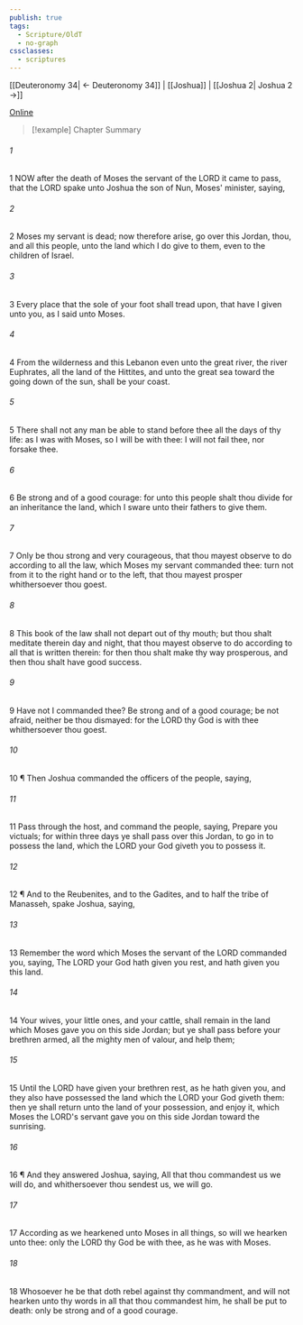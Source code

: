 ```yaml
---
publish: true
tags:
  - Scripture/OldT
  - no-graph
cssclasses:
  - scriptures
---
```

[[Deuteronomy 34| ← Deuteronomy 34]] | [[Joshua]] | [[Joshua 2| Joshua 2 →]]

[Online](https://churchofjesuschrist.org/study/scriptures/ot/josh/1?lang=eng)

>[!example] Chapter Summary
>
###### 1
1 NOW after the death of Moses the servant of the LORD it came to pass, that the LORD spake unto Joshua the son of Nun, Moses' minister, saying,
###### 2
2 Moses my servant is dead; now therefore arise, go over this Jordan, thou, and all this people, unto the land which I do give to them, even to the children of Israel.
###### 3
3 Every place that the sole of your foot shall tread upon, that have I given unto you, as I said unto Moses.
###### 4
4 From the wilderness and this Lebanon even unto the great river, the river Euphrates, all the land of the Hittites, and unto the great sea toward the going down of the sun, shall be your coast.
###### 5
5 There shall not any man be able to stand before thee all the days of thy life: as I was with Moses, so I will be with thee: I will not fail thee, nor forsake thee.
###### 6
6 Be strong and of a good courage: for unto this people shalt thou divide for an inheritance the land, which I sware unto their fathers to give them.
###### 7
7 Only be thou strong and very courageous, that thou mayest observe to do according to all the law, which Moses my servant commanded thee: turn not from it to the right hand or to the left, that thou mayest prosper whithersoever thou goest.
###### 8
8 This book of the law shall not depart out of thy mouth; but thou shalt meditate therein day and night, that thou mayest observe to do according to all that is written therein: for then thou shalt make thy way prosperous, and then thou shalt have good success.
###### 9
9 Have not I commanded thee?  Be strong and of a good courage; be not afraid, neither be thou dismayed: for the LORD thy God is with thee whithersoever thou goest.
###### 10
10 ¶ Then Joshua commanded the officers of the people, saying,
###### 11
11 Pass through the host, and command the people, saying, Prepare you victuals; for within three days ye shall pass over this Jordan, to go in to possess the land, which the LORD your God giveth you to possess it.
###### 12
12 ¶ And to the Reubenites, and to the Gadites, and to half the tribe of Manasseh, spake Joshua, saying,
###### 13
13 Remember the word which Moses the servant of the LORD commanded you, saying, The LORD your God hath given you rest, and hath given you this land.
###### 14
14 Your wives, your little ones, and your cattle, shall remain in the land which Moses gave you on this side Jordan; but ye shall pass before your brethren armed, all the mighty men of valour, and help them;
###### 15
15 Until the LORD have given your brethren rest, as he hath given you, and they also have possessed the land which the LORD your God giveth them: then ye shall return unto the land of your possession, and enjoy it, which Moses the LORD's servant gave you on this side Jordan toward the sunrising.
###### 16
16 ¶ And they answered Joshua, saying, All that thou commandest us we will do, and whithersoever thou sendest us, we will go.
###### 17
17 According as we hearkened unto Moses in all things, so will we hearken unto thee: only the LORD thy God be with thee, as he was with Moses.
###### 18
18 Whosoever he be that doth rebel against thy commandment, and will not hearken unto thy words in all that thou commandest him, he shall be put to death: only be strong and of a good courage.



